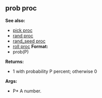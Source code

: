 ## prob proc
**See also:**
*   [pick proc](/ref/proc/pick.md) 
*   [rand proc](/ref/proc/rand.md) 
*   [rand_seed proc](/ref/proc/rand_seed.md) 
*   [roll proc](/ref/proc/roll.md) <!-- -->
**Format:**
*   prob(P)
<!-- -->
**Returns:**
*   1 with probability P percent; otherwise 0
<!-- -->
**Args:**
*   P* A number.